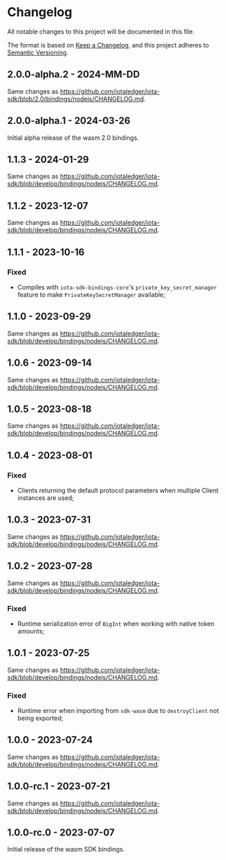 # Changelog

All notable changes to this project will be documented in this file.

The format is based on [Keep a Changelog](https://keepachangelog.com/en/1.0.0/),
and this project adheres to [Semantic Versioning](https://semver.org/spec/v2.0.0.html).

<!-- ## Unreleased - YYYY-MM-DD

### Added

### Changed

### Deprecated

### Removed

### Fixed

### Security -->

## 2.0.0-alpha.2 - 2024-MM-DD

Same changes as https://github.com/iotaledger/iota-sdk/blob/2.0/bindings/nodejs/CHANGELOG.md.

## 2.0.0-alpha.1 - 2024-03-26

Initial alpha release of the wasm 2.0 bindings.

## 1.1.3 - 2024-01-29

Same changes as https://github.com/iotaledger/iota-sdk/blob/develop/bindings/nodejs/CHANGELOG.md.

## 1.1.2 - 2023-12-07

Same changes as https://github.com/iotaledger/iota-sdk/blob/develop/bindings/nodejs/CHANGELOG.md.

## 1.1.1 - 2023-10-16

### Fixed

- Compiles with `iota-sdk-bindings-core`'s `private_key_secret_manager` feature to make `PrivateKeySecretManager` available;

## 1.1.0 - 2023-09-29

Same changes as https://github.com/iotaledger/iota-sdk/blob/develop/bindings/nodejs/CHANGELOG.md.

## 1.0.6 - 2023-09-14

Same changes as https://github.com/iotaledger/iota-sdk/blob/develop/bindings/nodejs/CHANGELOG.md.

## 1.0.5 - 2023-08-18

Same changes as https://github.com/iotaledger/iota-sdk/blob/develop/bindings/nodejs/CHANGELOG.md.

## 1.0.4 - 2023-08-01

### Fixed

- Clients returning the default protocol parameters when multiple Client instances are used;

## 1.0.3 - 2023-07-31

Same changes as https://github.com/iotaledger/iota-sdk/blob/develop/bindings/nodejs/CHANGELOG.md.

## 1.0.2 - 2023-07-28

Same changes as https://github.com/iotaledger/iota-sdk/blob/develop/bindings/nodejs/CHANGELOG.md.

### Fixed

- Runtime serialization error of `BigInt` when working with native token amounts;

## 1.0.1 - 2023-07-25

Same changes as https://github.com/iotaledger/iota-sdk/blob/develop/bindings/nodejs/CHANGELOG.md.

### Fixed

- Runtime error when importing from `sdk-wasm` due to `destroyClient` not being exported;

## 1.0.0 - 2023-07-24

Same changes as https://github.com/iotaledger/iota-sdk/blob/develop/bindings/nodejs/CHANGELOG.md.

## 1.0.0-rc.1 - 2023-07-21

Same changes as https://github.com/iotaledger/iota-sdk/blob/develop/bindings/nodejs/CHANGELOG.md.

## 1.0.0-rc.0 - 2023-07-07

Initial release of the wasm SDK bindings.
